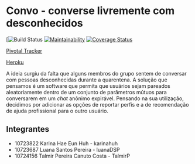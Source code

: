 # Convo - converse livremente com desconhecidos

[![Build Status](https://travis-ci.com/karinahuh/convo.svg?branch=master)	[![Maintainability](https://api.codeclimate.com/v1/badges/269daf309d45721c16c0/maintainability)](https://codeclimate.com/github/ThaisLasso/convo/maintainability)	[![Coverage Status](https://coveralls.io/repos/github/ThaisLasso/convo/badge.svg?branch=master)](https://coveralls.io/github/ThaisLasso/convo?branch=master)

[Pivotal Tracker](https://www.pivotaltracker.com/n/projects/2465884)

 [Heroku](https://convo-esi.herokuapp.com/)

A ideia surgiu da falta que alguns membros do grupo sentem de conversar com pessoas desconhecidas durante a quarentena. A solução que pensamos é um software que permita que usuários sejam pareados aleatoriamente dentro de um conjunto de parâmetros mútuos para conversarem em um *chat* anônimo expirável. Pensando na sua utilização, decidimos por adicionar as opções de reportar perfis e a de recomendação de ajuda profissional para o outro usuário.

## Integrantes

- 10723822 Karina Hae Eun Huh - karinahuh
- 10723687 Luana Santos Pereira - luanaDSP
- 10724156 Talmir Pereira Canuto Costa - TalmirP
